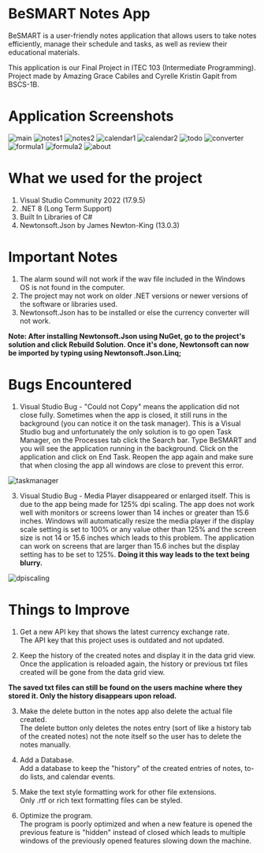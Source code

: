 # BeSMART Notes App
BeSMART is a user-friendly notes application that allows users to take notes efficiently, manage their schedule and tasks, as well as review their educational materials.  

This application is our Final Project in ITEC 103 (Intermediate Programming). Project made by Amazing Grace Cabiles and Cyrelle Kristin Gapit from BSCS-1B.  

# Application Screenshots
![main](https://github.com/aaazezeze1/BeSMART/assets/81816019/4da2e880-abbe-449b-a46a-90370f6923e6)
![notes1](https://github.com/aaazezeze1/BeSMART/assets/81816019/b01156d9-3128-46d0-ba3b-065b7a2fd84b)
![notes2](https://github.com/aaazezeze1/BeSMART/assets/81816019/26e88d09-f590-46a1-b319-8a536f81b42c)
![calendar1](https://github.com/aaazezeze1/BeSMART/assets/81816019/e09115c9-76ec-41c6-a000-ef5367418101)
![calendar2](https://github.com/aaazezeze1/BeSMART/assets/81816019/ec747cf2-2295-4150-8cb7-49a3e2e87375)
![todo](https://github.com/aaazezeze1/BeSMART/assets/81816019/c202b840-74c7-4109-9d93-cef04e7edd4e)
![converter](https://github.com/aaazezeze1/BeSMART/assets/81816019/3ee242a7-2f81-4723-adcc-0fa05240c48f)
![formula1](https://github.com/aaazezeze1/BeSMART/assets/81816019/46513628-97b7-46c0-a19a-e6a14d089e66)
![formula2](https://github.com/aaazezeze1/BeSMART/assets/81816019/efc85442-ffce-4a44-a2f4-fd647a41700a)
![about](https://github.com/aaazezeze1/BeSMART/assets/81816019/d5d38cfa-044f-479b-a97e-f5eec6ad322e)
  
# What we used for the project
1. Visual Studio Community 2022 (17.9.5)
2. .NET 8 (Long Term Support)
3. Built In Libraries of C#
4. Newtonsoft.Json by James Newton-King (13.0.3)

# Important Notes
1. The alarm sound will not work if the wav file included in the Windows OS is not found in the computer. 
2. The project may not work on older .NET versions or newer versions of the software or libraries used.
3. Newtonsoft.Json has to be installed or else the currency converter will not work.

**Note: After installing Newtonsoft.Json using NuGet, go to the project's solution and click Rebuild Solution. Once it's done, 
Newtonsoft can now be imported by typing using Newtonsoft.Json.Linq;**

# Bugs Encountered
1. Visual Studio Bug - "Could not Copy" means the application did not close fully. Sometimes when the app is closed, it still runs in the 
background (you can notice it on the task manager). This is a Visual Studio bug and unfortunately the only solution is to 
go open Task Manager, on the Processes tab click the Search bar. Type BeSMART and you will see the application running in 
the background. Click on the application and click on End Task. Reopen the app again and make sure that when closing the app
all windows are close to prevent this error.

![taskmanager](https://github.com/aaazezeze1/BeSMART/assets/81816019/41d1c4e7-0587-4c5f-9ea5-fa3af076c274)  
  
3. Visual Studio Bug - Media Player disappeared or enlarged itself. This is due to the app being made for
125% dpi scaling. The app does not work well with monitors or screens lower than 14 inches or greater 
than 15.6 inches. Windows will automatically resize the media player if the display scale setting is 
set to 100% or any value other than 125% and the screen size is not 14 or 15.6 inches which leads to 
this problem. The application can work on screens that are larger than 15.6 inches but the display 
setting has to be set to 125%. **Doing it this way leads to the text being blurry.**  

![dpiscaling](https://github.com/aaazezeze1/BeSMART/assets/81816019/d73252a4-33f0-4ac4-90de-d824a6274247)
  
# Things to Improve
1. Get a new API key that shows the latest currency exchange rate.  
The API key that this project uses is outdated and not updated.

3. Keep the history of the created notes and display it in the data grid view.  
Once the application is reloaded again, the history or previous txt files created will be gone from the data grid view.  

**The saved txt files can still be found on the users machine where they stored it. Only the history disappears upon reload.**    

3. Make the delete button in the notes app also delete the actual file created.  
The delete button only deletes the notes entry (sort of like a history tab of the created notes) not the note itself so the user has to delete the notes manually.  

4. Add a Database.  
Add a database to keep the "history" of the created entries of notes, to-do lists, and calendar events.

5. Make the text style formatting work for other file extensions.    
Only .rtf or rich text formatting files can be styled.

6. Optimize the program.  
The program is poorly optimized and when a new feature is opened the previous feature is "hidden" instead of closed which
leads to multiple windows of the previously opened features slowing down the machine.
